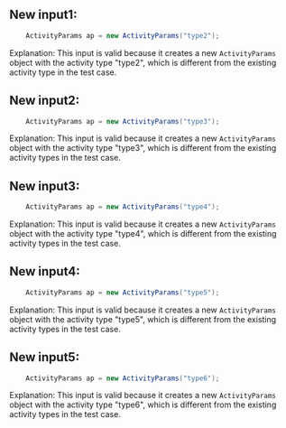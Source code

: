 ## New input1:
```java
    ActivityParams ap = new ActivityParams("type2");
```
Explanation: This input is valid because it creates a new `ActivityParams` object with the activity type "type2", which is different from the existing activity type in the test case.

## New input2:
```java
    ActivityParams ap = new ActivityParams("type3");
```
Explanation: This input is valid because it creates a new `ActivityParams` object with the activity type "type3", which is different from the existing activity types in the test case.

## New input3:
```java
    ActivityParams ap = new ActivityParams("type4");
```
Explanation: This input is valid because it creates a new `ActivityParams` object with the activity type "type4", which is different from the existing activity types in the test case.

## New input4:
```java
    ActivityParams ap = new ActivityParams("type5");
```
Explanation: This input is valid because it creates a new `ActivityParams` object with the activity type "type5", which is different from the existing activity types in the test case.

## New input5:
```java
    ActivityParams ap = new ActivityParams("type6");
```
Explanation: This input is valid because it creates a new `ActivityParams` object with the activity type "type6", which is different from the existing activity types in the test case.